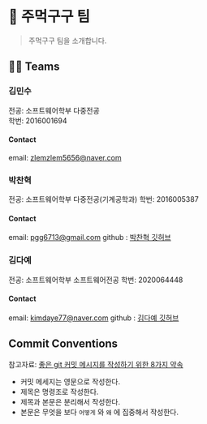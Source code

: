 # 👊 주먹구구 팀


> 주먹구구 팀을 소개합니다.

## 🚴‍♂️ Teams

### 김민수

전공: 소프트웨어학부 다중전공  
학번: 2016001694

#### Contact

email: zlemzlem5656@naver.com

### 박찬혁

전공: 소프트웨어학부 다중전공(기계공학과)
학번: 2016005387

#### Contact

email: pgg6713@gmail.com
github : [박찬혁 깃허브](https://github.com/ChanhyukPark-Tech)

### 김다예

전공: 소프트웨어학부 소프트웨어전공
학번: 2020064448

#### Contact

email: kimdaye77@naver.com
github : [김다예 깃허브](https://github.com/kimdaye77)

## Commit Conventions

참고자료: [좋은 git 커밋 메시지를 작성하기 위한 8가지 약속](https://djkeh.github.io/articles/How-to-write-a-git-commit-message-kor/)

- 커밋 메세지는 영문으로 작성한다.
- 제목은 명령조로 작성한다.
- 제목과 본문은 분리해서 작성한다.
- 본문은 무엇을 보다 `어떻게` 와 `왜` 에 집중해서 작성한다.
